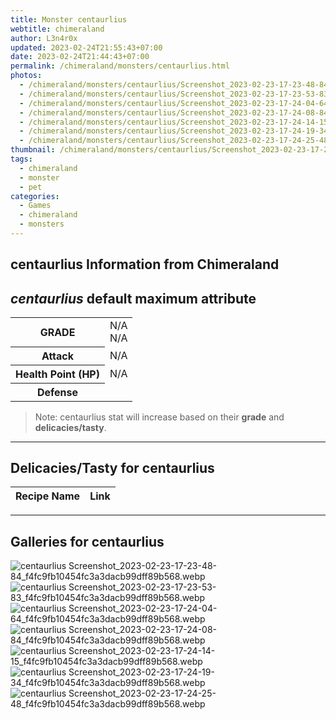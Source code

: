 ```yaml
---
title: Monster centaurlius
webtitle: chimeraland
author: L3n4r0x
updated: 2023-02-24T21:55:43+07:00
date: 2023-02-24T21:44:43+07:00
permalink: /chimeraland/monsters/centaurlius.html
photos:
  - /chimeraland/monsters/centaurlius/Screenshot_2023-02-23-17-23-48-84_f4fc9fb10454fc3a3dacb99dff89b568.webp
  - /chimeraland/monsters/centaurlius/Screenshot_2023-02-23-17-23-53-83_f4fc9fb10454fc3a3dacb99dff89b568.webp
  - /chimeraland/monsters/centaurlius/Screenshot_2023-02-23-17-24-04-64_f4fc9fb10454fc3a3dacb99dff89b568.webp
  - /chimeraland/monsters/centaurlius/Screenshot_2023-02-23-17-24-08-84_f4fc9fb10454fc3a3dacb99dff89b568.webp
  - /chimeraland/monsters/centaurlius/Screenshot_2023-02-23-17-24-14-15_f4fc9fb10454fc3a3dacb99dff89b568.webp
  - /chimeraland/monsters/centaurlius/Screenshot_2023-02-23-17-24-19-34_f4fc9fb10454fc3a3dacb99dff89b568.webp
  - /chimeraland/monsters/centaurlius/Screenshot_2023-02-23-17-24-25-48_f4fc9fb10454fc3a3dacb99dff89b568.webp
thumbnail: /chimeraland/monsters/centaurlius/Screenshot_2023-02-23-17-23-48-84_f4fc9fb10454fc3a3dacb99dff89b568.webp
tags:
  - chimeraland
  - monster
  - pet
categories:
  - Games
  - chimeraland
  - monsters
---
```


<link
  rel="stylesheet"
  href="https://rawcdn.githack.com/dimaslanjaka/Web-Manajemen/870a349/css/bootstrap-5-3-0-alpha3-wrapper.css"
/>
<section id="bootstrap-wrapper">
  <div data-bs-theme="dark">
    <h2>centaurlius Information from Chimeraland</h2>
    <h2 id="attribute"><i>centaurlius</i> default maximum attribute</h2>
    <div class="row">
      <div class="col mb-2">
        <div class="card">
          <div class="card-body">
            <table>
              <tr>
                <th>GRADE</th>
                <td>N/A <br />N/A</td>
              </tr>
              <tr>
                <th>Attack</th>
                <td>N/A</td>
              </tr>
              <tr>
                <th>Health Point (HP)</th>
                <td>N/A</td>
              </tr>
              <tr>
                <th>Defense</th>
                <td></td>
              </tr>
            </table>
          </div>
        </div>
      </div>
    </div>
    <blockquote>
      Note: centaurlius stat will increase based on their <b>grade</b> and
      <b>delicacies/tasty</b>.
    </blockquote>
    <hr />
    <h2 id="delicacies">Delicacies/Tasty for centaurlius</h2>
    <div class="card">
      <div class="card-body">
        <div class="table-responsive">
          <table class="table table-striped">
            <thead>
              <tr>
                <th>Recipe Name</th>
                <th>Link</th>
              </tr>
            </thead>
            <tbody></tbody>
          </table>
        </div>
      </div>
    </div>
    <hr />
    <div id="gallery">
      <h2>Galleries for centaurlius</h2>
      <div class="row">
        <div class="col-lg-6 col-12">
          <img
            src="https://www.webmanajemen.com/chimeraland/monsters/centaurlius/Screenshot_2023-02-23-17-23-48-84_f4fc9fb10454fc3a3dacb99dff89b568.webp"
            alt="centaurlius Screenshot_2023-02-23-17-23-48-84_f4fc9fb10454fc3a3dacb99dff89b568.webp"
          />
        </div>
        <div class="col-lg-6 col-12">
          <img
            src="https://www.webmanajemen.com/chimeraland/monsters/centaurlius/Screenshot_2023-02-23-17-23-53-83_f4fc9fb10454fc3a3dacb99dff89b568.webp"
            alt="centaurlius Screenshot_2023-02-23-17-23-53-83_f4fc9fb10454fc3a3dacb99dff89b568.webp"
          />
        </div>
        <div class="col-lg-6 col-12">
          <img
            src="https://www.webmanajemen.com/chimeraland/monsters/centaurlius/Screenshot_2023-02-23-17-24-04-64_f4fc9fb10454fc3a3dacb99dff89b568.webp"
            alt="centaurlius Screenshot_2023-02-23-17-24-04-64_f4fc9fb10454fc3a3dacb99dff89b568.webp"
          />
        </div>
        <div class="col-lg-6 col-12">
          <img
            src="https://www.webmanajemen.com/chimeraland/monsters/centaurlius/Screenshot_2023-02-23-17-24-08-84_f4fc9fb10454fc3a3dacb99dff89b568.webp"
            alt="centaurlius Screenshot_2023-02-23-17-24-08-84_f4fc9fb10454fc3a3dacb99dff89b568.webp"
          />
        </div>
        <div class="col-lg-6 col-12">
          <img
            src="https://www.webmanajemen.com/chimeraland/monsters/centaurlius/Screenshot_2023-02-23-17-24-14-15_f4fc9fb10454fc3a3dacb99dff89b568.webp"
            alt="centaurlius Screenshot_2023-02-23-17-24-14-15_f4fc9fb10454fc3a3dacb99dff89b568.webp"
          />
        </div>
        <div class="col-lg-6 col-12">
          <img
            src="https://www.webmanajemen.com/chimeraland/monsters/centaurlius/Screenshot_2023-02-23-17-24-19-34_f4fc9fb10454fc3a3dacb99dff89b568.webp"
            alt="centaurlius Screenshot_2023-02-23-17-24-19-34_f4fc9fb10454fc3a3dacb99dff89b568.webp"
          />
        </div>
        <div class="col-lg-6 col-12">
          <img
            src="https://www.webmanajemen.com/chimeraland/monsters/centaurlius/Screenshot_2023-02-23-17-24-25-48_f4fc9fb10454fc3a3dacb99dff89b568.webp"
            alt="centaurlius Screenshot_2023-02-23-17-24-25-48_f4fc9fb10454fc3a3dacb99dff89b568.webp"
          />
        </div>
      </div>
    </div>
  </div>
</section>